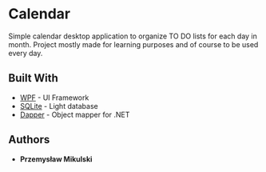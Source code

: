 # Calendar

Simple calendar desktop application to organize TO DO lists for each day in month.
Project mostly made for learning purposes and of course to be used every day.

## Built With

* [WPF](https://docs.microsoft.com/pl-pl/dotnet/framework/wpf/getting-started/walkthrough-my-first-wpf-desktop-application) - UI Framework
* [SQLite](https://www.sqlite.org/index.html) - Light database
* [Dapper](https://dapper-tutorial.net/dapper) - Object mapper for .NET

## Authors

* **Przemysław Mikulski**
